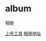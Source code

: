 # album
相册

[上传工具](https://github.com/qiniu/QSunSync?ref=developer.qiniu.com)
[相册地址](http://lmaomaoz.com/album/)